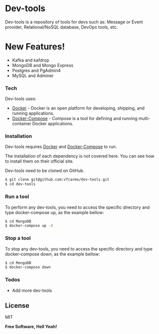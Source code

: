 # Dev-tools

Dev-tools is a repository of tools for devs such as: Message or Event provider, Relational/NoSQL database, DevOps tools, etc.

# New Features!

  - Kafka and kafdrop
  - MongoDB and Mongo Express
  - Postgres and PgAdmin4
  - MySQL and Adminer


### Tech

Dev-tools uses:

* [Docker] - Docker is an open platform for developing, shipping, and running applications.
* [Docker-Compose] - Compose is a tool for defining and running multi-container Docker applications.

### Installation

Dev-tools requires [Docker] and [Docker-Compose] to run.

The installation of each dependency is not covered here. You can see how to install them on their official site.

Dev-tools need to be cloned on GitHub.
```sh
$ git clone git@github.com:vfcarmo/dev-tools.git
$ cd dev-tools
```

### Run a tool
To perform any dev-tools, you need to access the specific directory and type docker-compose up, as the example bellow:

```sh
$ cd MongoDB
$ docker-compose up -d
```

### Stop a tool
To stop any dev-tools, you need to access the specific directory and type docker-compose down, as the example bellow:

```sh
$ cd MongoDB
$ docker-compose down
```

### Todos

 - Add more dev-tools

License
----

MIT


**Free Software, Hell Yeah!**

[//]: # (These are reference links used in the body of this note and get stripped out when the markdown processor does its job. There is no need to format nicely because it shouldn't be seen. Thanks SO - http://stackoverflow.com/questions/4823468/store-comments-in-markdown-syntax)


   [Docker]: <https://www.docker.com/>
   [Docker-Compose]: <https://docs.docker.com/compose/>
